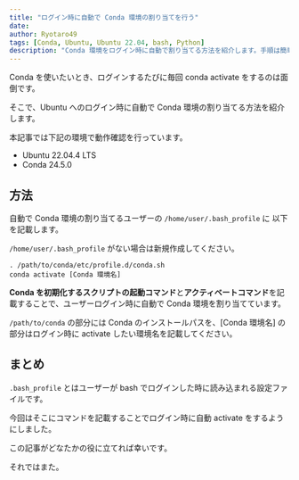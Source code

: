 ```yaml
---
title: "ログイン時に自動で Conda 環境の割り当てを行う"
date: 
author: Ryotaro49
tags: [Conda, Ubuntu, Ubuntu 22.04, bash, Python]
description: "Conda 環境をログイン時に自動で割り当てる方法を紹介します。手順は簡単で、.bash_profile に数行のコマンドを追加するだけです。"
---
```


Conda を使いたいとき、ログインするたびに毎回 conda activate をするのは面倒です。

そこで、Ubuntu へのログイン時に自動で Conda 環境の割り当てる方法を紹介します。

本記事では下記の環境で動作確認を行っています。

- Ubuntu 22.04.4 LTS
- Conda 24.5.0

## 方法

自動で Conda 環境の割り当てるユーザーの `/home/user/.bash_profile` に 以下を記載します。

`/home/user/.bash_profile` がない場合は新規作成してください。

```
. /path/to/conda/etc/profile.d/conda.sh
conda activate [Conda 環境名]
```

**Conda を初期化するスクリプトの起動コマンド**と**アクティベートコマンド**を記載することで、ユーザーログイン時に自動で Conda 環境を割り当てています。

`/path/to/conda` の部分には Conda のインストールパスを、[Conda 環境名] の部分はログイン時に activate したい環境名を記載してください。

## まとめ

`.bash_profile` とはユーザーが bash でログインした時に読み込まれる設定ファイルです。

今回はそこにコマンドを記載することでログイン時に自動 activate をするようにしました。

この記事がどなたかの役に立てれば幸いです。

それではまた。
